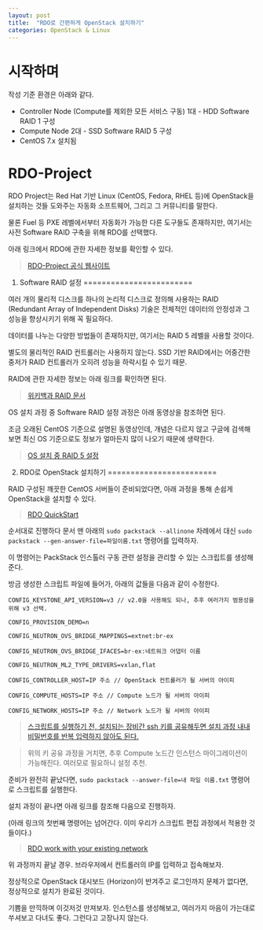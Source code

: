 ```yaml
---
layout: post
title:  "RDO로 간편하게 OpenStack 설치하기"
categories: OpenStack & Linux
---
```


시작하며
========================


작성 기준 환경은 아래와 같다.

* Controller Node (Compute를 제외한 모든 서비스 구동) 1대 - HDD Software RAID 1 구성
* Compute Node 2대 - SSD Software RAID 5 구성
* CentOS 7.x 설치됨

RDO-Project
========================

RDO Project는 Red Hat 기반 Linux (CentOS, Fedora, RHEL 등)에 OpenStack을 설치하는 것들 도와주는 자동화 소프트웨어, 그리고 그 커뮤니티를 말한다.

물론 Fuel 등 PXE 레벨에서부터 자동화가 가능한 다른 도구들도 존재하지만, 여기서는 사전 Software RAID 구축을 위해 RDO를 선택했다.

아래 링크에서 RDO에 관한 자세한 정보를 확인할 수 있다.

> [RDO-Project 공식 웹사이트](https://www.rdoproject.org)


1. Software RAID 설정
========================

여러 개의 물리적 디스크를 하나의 논리적 디스크로 정의해 사용하는 RAID (Redundant Array of Independent Disks) 기술은 전체적인 데이터의 안정성과 그 성능을 향상시키기 위해 꼭 필요하다.

데이터를 나누는 다양한 방법들이 존재하지만, 여기서는 RAID 5 레벨을 사용할 것이다.

별도의 물리적인 RAID 컨트롤러는 사용하지 않는다. SSD 기반 RAID에서는 어중간한 중저가 RAID 컨트롤러가 오히려 성능을 하락시킬 수 있기 때문.

RAID에 관한 자세한 정보는 아래 링크를 확인하면 된다.

> [위키백과 RAID 문서](https://ko.wikipedia.org/wiki/RAID)

OS 설치 과정 중 Software RAID 설정 과정은 아래 동영상을 참조하면 된다.

조금 오래된 CentOS 기준으로 설명된 동영상인데, 개념은 다르지 않고 구글에 검색해보면 최신 OS 기준으로도 정보가 얼마든지 많이 나오기 때문에 생략한다.

> [OS 설치 중 RAID 5 설정](https://www.youtube.com/watch?v=xmi8bQau9GY)


2. RDO로 OpenStack 설치하기
========================

RAID 구성된 깨끗한 CentOS 서버들이 준비되었다면, 아래 과정을 통해 손쉽게 OpenStack을 설치할 수 있다.

> [RDO QuickStart](https://www.rdoproject.org/install/quickstart/)

순서대로 진행하다 문서 맨 아래의 `sudo packstack --allinone` 차례에서 대신 `sudo packstack --gen-answer-file=파일이름.txt` 명령어를 입력하자.

이 명령어는 PackStack 인스톨러 구동 관련 설정을 관리할 수 있는 스크립트를 생성해 준다.

방금 생성한 스크립트 파일에 들어가, 아래의 값들을 다음과 같이 수정한다.

  ```
  CONFIG_KEYSTONE_API_VERSION=v3 // v2.0을 사용해도 되나, 추후 여러가지 범용성을 위해 v3 선택.

  CONFIG_PROVISION_DEMO=n

  CONFIG_NEUTRON_OVS_BRIDGE_MAPPINGS=extnet:br-ex

  CONFIG_NEUTRON_OVS_BRIDGE_IFACES=br-ex:네트워크 어댑터 이름

  CONFIG_NEUTRON_ML2_TYPE_DRIVERS=vxlan,flat

  CONFIG_CONTROLLER_HOST=IP 주소 // OpenStack 컨트롤러가 될 서버의 아이피

  CONFIG_COMPUTE_HOSTS=IP 주소 // Compute 노드가 될 서버의 아이피

  CONFIG_NETWORK_HOSTS=IP 주소 // Network 노드가 될 서버의 아이피
  ```

> [스크립트를 실행하기 전, 설치되는 장비간 ssh 키를 공유해두면 설치 과정 내내 비밀번호를 반복 입력하지 않아도 된다.](https://www.rdoproject.org/documentation/enabling-migrations/)

> 위의 키 공유 과정을 거치면, 추후 Compute 노드간 인스턴스 마이그레이션이 가능해진다. 여러모로 필요하니 설정 추천.

준비가 완전히 끝났다면, `sudo packstack --answer-file=내 파일 이름.txt` 명령어로 스크립트를 실행한다.

설치 과정이 끝나면 아래 링크를 참조해 다음으로 진행하자.

(아래 링크의 첫번째 명령어는 넘어간다. 이미 우리가 스크립트 편집 과정에서 적용한 것들이다.)

> [RDO work with your existing network](https://www.rdoproject.org/networking/neutron-with-existing-external-network/)

위 과정까지 끝날 경우. 브라우저에서 컨트롤러의 IP를 입력하고 접속해보자.

정상적으로 OpenStack 대시보드 (Horizon)이 반겨주고 로그인까지 문제가 없다면, 정상적으로 설치가 완료된 것이다.

기쁨을 만끽하며 이것저것 만져보자. 인스턴스를 생성해보고, 여러가지 마음이 가는대로 쑤셔보고 다녀도 좋다. 그런다고 고장나지 않는다.
